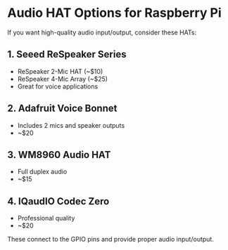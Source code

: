 # Audio HAT Options for Raspberry Pi

If you want high-quality audio input/output, consider these HATs:

## 1. **Seeed ReSpeaker Series**
- ReSpeaker 2-Mic HAT (~$10)
- ReSpeaker 4-Mic Array (~$25)
- Great for voice applications

## 2. **Adafruit Voice Bonnet**
- Includes 2 mics and speaker outputs
- ~$20

## 3. **WM8960 Audio HAT**
- Full duplex audio
- ~$15

## 4. **IQaudIO Codec Zero**
- Professional quality
- ~$20

These connect to the GPIO pins and provide proper audio input/output.